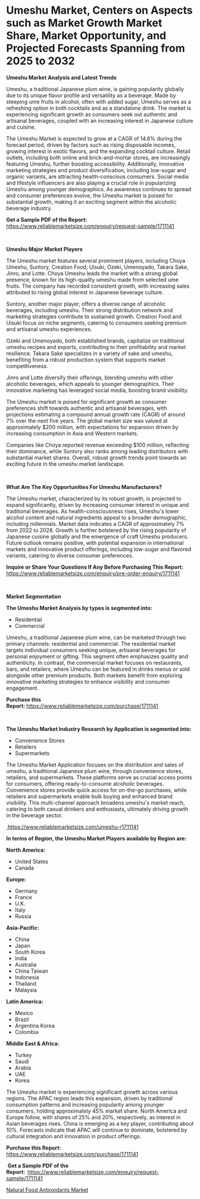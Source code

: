 <p><h1>Umeshu Market, Centers on Aspects such as Market Growth Market Share, Market Opportunity, and Projected Forecasts Spanning from 2025 to 2032</h1></p><p><strong>Umeshu Market Analysis and Latest Trends</strong></p>
<p><p>Umeshu, a traditional Japanese plum wine, is gaining popularity globally due to its unique flavor profile and versatility as a beverage. Made by steeping ume fruits in alcohol, often with added sugar, Umeshu serves as a refreshing option in both cocktails and as a standalone drink. The market is experiencing significant growth as consumers seek out authentic and artisanal beverages, coupled with an increasing interest in Japanese culture and cuisine.</p><p>The Umeshu Market is expected to grow at a CAGR of 14.6% during the forecast period, driven by factors such as rising disposable incomes, growing interest in exotic flavors, and the expanding cocktail culture. Retail outlets, including both online and brick-and-mortar stores, are increasingly featuring Umeshu, further boosting accessibility. Additionally, innovative marketing strategies and product diversification, including low-sugar and organic variants, are attracting health-conscious consumers. Social media and lifestyle influencers are also playing a crucial role in popularizing Umeshu among younger demographics. As awareness continues to spread and consumer preferences evolve, the Umeshu market is poised for substantial growth, making it an exciting segment within the alcoholic beverage industry.</p></p>
<p><strong>Get a Sample PDF of the Report:&nbsp;</strong> <a href="https://www.reliablemarketsize.com/enquiry/request-sample/1711141?utm_campaign=2475&utm_medium=2&utm_source=Github&utm_content=ia&utm_term=14022025&utm_id=umeshu">https://www.reliablemarketsize.com/enquiry/request-sample/1711141</a></p>
<p>&nbsp;</p>
<p><strong>Umeshu Major Market Players</strong></p>
<p><p>The Umeshu market features several prominent players, including Choya Umeshu, Suntory, Creation Food, Uisuki, Ozeki, Umenoyado, Takara Sake, Jinro, and Lotte. Choya Umeshu leads the market with a strong global presence, known for its high-quality umeshu made from selected ume fruits. The company has recorded consistent growth, with increasing sales attributed to rising global interest in Japanese beverage culture.</p><p>Suntory, another major player, offers a diverse range of alcoholic beverages, including umeshu. Their strong distribution network and marketing strategies contribute to sustained growth. Creation Food and Uisuki focus on niche segments, catering to consumers seeking premium and artisanal umeshu experiences.</p><p>Ozeki and Umenoyado, both established brands, capitalize on traditional umeshu recipes and exports, contributing to their profitability and market resilience. Takara Sake specializes in a variety of sake and umeshu, benefiting from a robust production system that supports market competitiveness.</p><p>Jinro and Lotte diversify their offerings, blending umeshu with other alcoholic beverages, which appeals to younger demographics. Their innovative marketing has leveraged social media, boosting brand visibility.</p><p>The Umeshu market is poised for significant growth as consumer preferences shift towards authentic and artisanal beverages, with projections estimating a compound annual growth rate (CAGR) of around 7% over the next five years. The global market size was valued at approximately $200 million, with expectations for expansion driven by increasing consumption in Asia and Western markets.</p><p>Companies like Choya reported revenue exceeding $100 million, reflecting their dominance, while Suntory also ranks among leading distributors with substantial market shares. Overall, robust growth trends point towards an exciting future in the umeshu market landscape.</p></p>
<p>&nbsp;</p>
<p><strong>What Are The Key Opportunities For Umeshu Manufacturers?</strong></p>
<p><p>The Umeshu market, characterized by its robust growth, is projected to expand significantly, driven by increasing consumer interest in unique and traditional beverages. As health-consciousness rises, Umeshu's lower alcohol content and natural ingredients appeal to a broader demographic, including millennials. Market data indicates a CAGR of approximately 7% from 2022 to 2028. Growth is further bolstered by the rising popularity of Japanese cuisine globally and the emergence of craft Umeshu producers. Future outlook remains positive, with potential expansion in international markets and innovative product offerings, including low-sugar and flavored variants, catering to diverse consumer preferences.</p></p>
<p><strong>Inquire or Share Your Questions If Any Before Purchasing This Report:</strong> <a href="https://www.reliablemarketsize.com/enquiry/pre-order-enquiry/1711141?utm_campaign=2475&utm_medium=2&utm_source=Github&utm_content=ia&utm_term=14022025&utm_id=umeshu">https://www.reliablemarketsize.com/enquiry/pre-order-enquiry/1711141</a></p>
<p>&nbsp;</p>
<p><strong>Market Segmentation</strong></p>
<p><strong>The Umeshu Market Analysis by types is segmented into:</strong></p>
<p><ul><li>Residential</li><li>Commercial</li></ul></p>
<p><p>Umeshu, a traditional Japanese plum wine, can be marketed through two primary channels: residential and commercial. The residential market targets individual consumers seeking unique, artisanal beverages for personal enjoyment or gifting. This segment often emphasizes quality and authenticity. In contrast, the commercial market focuses on restaurants, bars, and retailers, where Umeshu can be featured in drinks menus or sold alongside other premium products. Both markets benefit from exploring innovative marketing strategies to enhance visibility and consumer engagement.</p></p>
<p><strong>Purchase this Report:&nbsp;</strong><a href="https://www.reliablemarketsize.com/purchase/1711141?utm_campaign=2475&utm_medium=2&utm_source=Github&utm_content=ia&utm_term=14022025&utm_id=umeshu">https://www.reliablemarketsize.com/purchase/1711141</a></p>
<p>&nbsp;</p>
<p><strong>The Umeshu Market Industry Research by Application is segmented into:</strong></p>
<p><ul><li>Convenience Stores</li><li>Retailers</li><li>Supermarkets</li></ul></p>
<p><p>The Umeshu Market Application focuses on the distribution and sales of umeshu, a traditional Japanese plum wine, through convenience stores, retailers, and supermarkets. These platforms serve as crucial access points for consumers, offering ready-to-consume alcoholic beverages. Convenience stores provide quick access for on-the-go purchases, while retailers and supermarkets enable bulk buying and enhanced brand visibility. This multi-channel approach broadens umeshu's market reach, catering to both casual drinkers and enthusiasts, ultimately driving growth in the beverage sector.</p></p>
<p><a href="https://www.reliablemarketsize.com/umeshu-r1711141?utm_campaign=2475&utm_medium=2&utm_source=Github&utm_content=ia&utm_term=14022025&utm_id=umeshu">&nbsp;https://www.reliablemarketsize.com/umeshu-r1711141</a></p>
<p><strong>In terms of Region, the Umeshu Market Players available by Region are:</strong></p>
<p>
    <p> <strong> North America: </strong>
        <ul>
            <li>United States</li>
            <li>Canada</li>
        </ul>
        </p> 
    <p> <strong> Europe: </strong>
        <ul>
            <li>Germany</li>
            <li>France</li>
            <li>U.K.</li>
            <li>Italy</li>
            <li>Russia</li>
        </ul>
        </p> 
    <p> <strong> Asia-Pacific: </strong>
        <ul>
            <li>China</li>
            <li>Japan</li>
            <li>South Korea</li>
            <li>India</li>
            <li>Australia</li>
            <li>China Taiwan</li>
            <li>Indonesia</li>
            <li>Thailand</li>
            <li>Malaysia</li>
        </ul>
        </p> 
    <p> <strong> Latin America: </strong>
        <ul>
            <li>Mexico</li>
            <li>Brazil</li>
            <li>Argentina Korea</li>
            <li>Colombia</li>
        </ul>
        </p> 
    <p> <strong> Middle East & Africa: </strong>
        <ul>
            <li>Turkey</li>
            <li>Saudi</li>
            <li>Arabia</li>
            <li>UAE</li>
            <li>Korea</li>
        </ul>
    </p>
    </p>
<p><p>The Umeshu market is experiencing significant growth across various regions. The APAC region leads this expansion, driven by traditional consumption patterns and increasing popularity among younger consumers, holding approximately 45% market share. North America and Europe follow, with shares of 25% and 20%, respectively, as interest in Asian beverages rises. China is emerging as a key player, contributing about 10%. Forecasts indicate that APAC will continue to dominate, bolstered by cultural integration and innovation in product offerings.</p></p>
<p><strong>Purchase this Report: </strong><a href="https://www.reliablemarketsize.com/purchase/1711141?utm_campaign=2475&utm_medium=2&utm_source=Github&utm_content=ia&utm_term=14022025&utm_id=umeshu">https://www.reliablemarketsize.com/purchase/1711141</a></p>
<p>&nbsp;<strong>Get a Sample PDF of the Report:&nbsp;&nbsp;</strong><a href="https://www.reliablemarketsize.com/enquiry/request-sample/1711141?utm_campaign=2475&utm_medium=2&utm_source=Github&utm_content=ia&utm_term=14022025&utm_id=umeshu">https://www.reliablemarketsize.com/enquiry/request-sample/1711141</a></p>
<p><strong></strong></p>
<p><p><a href="https://github.com/bogganbillie6969/Market-Research-Report-List-1/blob/main/natural-food-antioxidants-market.md?utm_campaign=2475&utm_medium=2&utm_source=Github&utm_content=ia&utm_term=14022025&utm_id=umeshu">Natural Food Antioxidants Market</a></p></p>
